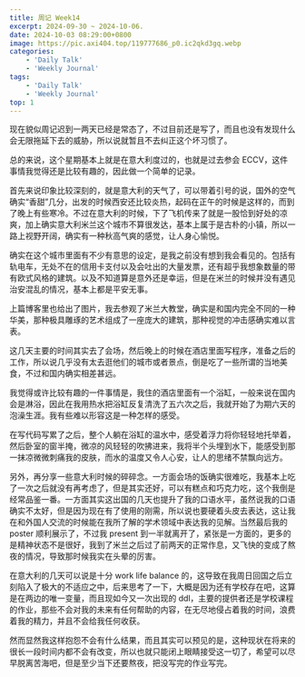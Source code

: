 ```yaml
---
title: 周记 Week14
excerpt: 2024-09-30 ~ 2024-10-06. 
date: 2024-10-03 08:29:00+0800
image: https://pic.axi404.top/119777686_p0.ic2qkd3gq.webp
categories:
    - 'Daily Talk'
    - 'Weekly Journal'
tags:
    - 'Daily Talk'
    - 'Weekly Journal'
top: 1
---
```


现在貌似周记迟到一两天已经是常态了，不过目前还是写了，而且也没有发现什么会无限拖延下去的威胁，所以说就暂且不去纠正这个坏习惯了。

总的来说，这个星期基本上就是在意大利度过的，也就是过去参会 ECCV，这件事情我觉得还是比较有趣的，因此做一个简单的记录。

首先来说印象比较深刻的，就是意大利的天气了，可以带着引号的说，国外的空气确实“香甜”几分，出发的时候西安还比较炎热，起码在正午的时候是这样的，而到了晚上有些寒冷。不过在意大利的时候，下了飞机传来了就是一股恰到好处的凉爽，加上确实意大利米兰这个城市不算很发达，基本上属于是古朴的小镇，所以一路上视野开阔，确实有一种秋高气爽的感觉，让人身心愉悦。

确实在这个城市里面有不少有意思的设定，是我之前没有想到我会看见的。包括有轨电车，无处不在的信用卡支付以及会吐出的大量发票，还有超乎我想象数量的带有欧式风格的建筑。以及不知道算是意外还是幸运，但是在米兰的时候并没有遇见治安混乱的情况，基本上都是平安无事。

上篇博客里也给出了图片，我去参观了米兰大教堂，确实是和国内完全不同的一种华美，那种极具雕琢的艺术组成了一座庞大的建筑，那种视觉的冲击感确实难以言表。

这几天主要的时间其实去了会场，然后晚上的时候在酒店里面写程序，准备之后的工作，所以说几乎没有太去逛他们的城市或者景点，倒是吃了一些所谓的当地美食，不过和国内确实相差甚远。

我觉得或许比较有趣的一件事情是，我住的酒店里面有一个浴缸，一般来说在国内会是淋浴，因此在我用热水把浴缸反复清洗了五六次之后，我就开始了为期六天的泡澡生涯。我有些难以形容这是一种怎样的感受。

在写代码写累了之后，整个人躺在浴缸的温水中，感受着浮力将你轻轻地托举着，然后卧室的窗半掩，微凉的风轻轻的吹拂进来，我将半个头埋到水下，能感受到那一抹凉微微刺痛我的皮肤，而水的温度又令人心安，让人的思绪不禁飘向远方。

另外，再分享一些意大利时候的碎碎念。一方面会场的饭确实很难吃，我基本上吃了一次之后就没有再考虑了，但是其实还好，可以有糕点和巧克力吃，这个我倒是经常品鉴一番。一方面其实这出国的几天也提升了我的口语水平，虽然说我的口语确实不太好，但是因为现在有了使用的刚需，所以说也要硬着头皮去表达，这让我在和外国人交流的时候能在我所了解的学术领域中表达我的见解。当然最后我的 poster 顺利展示了，不过我 present 到一半就离开了，紧张是一方面的，更多的是精神状态不是很好，我到了米兰之后过了前两天的正常作息，又飞快的变成了熬夜的情况，导致那时候我实在头晕的厉害。

在意大利的几天可以说是十分 work life balance 的，这导致在我周日回国之后立刻陷入了极大的不适应之中，后来思考了一下，大概是因为还有学校存在吧，这算是在两边的唯一变量，而且现如今又一次出现的 ddl，主要的提供者还是学校课程的作业，那些不会对我的未来有任何帮助的内容，在无尽地侵占着我的时间，浪费着我的精力，并且不会给我任何收获。

然而显然我这样抱怨不会有什么结果，而且其实可以预见的是，这种现状在将来的很长一段时间内都不会有改变，所以也就只能闭上眼睛接受这一切了，希望可以尽早脱离苦海吧，但是至少当下还要熬夜，把没写完的作业写完。